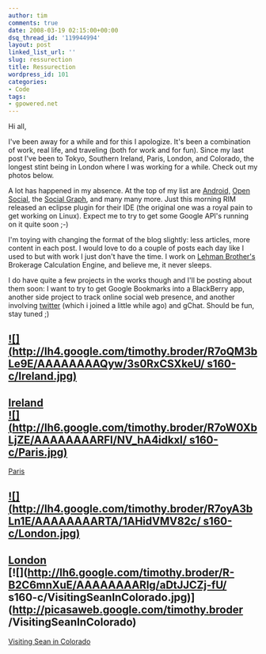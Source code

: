 ```yaml
---
author: tim
comments: true
date: 2008-03-19 02:15:00+00:00
dsq_thread_id: '119944994'
layout: post
linked_list_url: ''
slug: ressurection
title: Ressurection
wordpress_id: 101
categories:
- Code
tags:
- gpowered.net
---
```


Hi all,  
  
I've been away for a while and for this I apologize. It's been a combination
of work, real life, and traveling (both for work and for fun). Since my last
post I've been to Tokyo, Southern Ireland, Paris, London, and Colorado, the
longest stint being in London where I was working for a while. Check out my
photos below.  
  
A lot has happened in my absence. At the top of my list are
[Android,](http://code.google.com/android) [Open
Social](http://code.google.com/apis/opensocial), the [Social
Graph](http://code.google.com/apis/socialgraph), and many many more. Just this
morning RIM released an eclipse plugin for their IDE (the original one was a
royal pain to get working on Linux). Expect me to try to get some Google API's
running on it quite soon ;-)  
  
I'm toying with changing the format of the blog slightly: less articles, more
content in each post. I would love to do a couple of posts each day like I
used to but with work I just don't have the time. I work on [Lehman
Brother's](http://www.lehman.com) Brokerage Calculation Engine, and believe
me, it never sleeps.  
  
I do have quite a few projects in the works though and I'll be posting about
them soon: I want to try to get Google Bookmarks into a BlackBerry app,
another side project to track online social web presence, and another
involving [twitter](http://twitter.com/broderboy) (which i joined a little
while ago) and gChat. Should be fun, stay tuned ;)  
  
[![](http://lh4.google.com/timothy.broder/R7oQM3bLe9E/AAAAAAAAQyw/3s0RxCSXkeU/
s160-c/Ireland.jpg)](http://picasaweb.google.com/timothy.broder/Ireland)  
---  
[Ireland](http://picasaweb.google.com/timothy.broder/Ireland)  
[![](http://lh6.google.com/timothy.broder/R7oW0XbLjZE/AAAAAAAARFI/NV_hA4idkxI/
s160-c/Paris.jpg)](http://picasaweb.google.com/timothy.broder/Paris)  
---  
[Paris](http://picasaweb.google.com/timothy.broder/Paris)  
  
  
[![](http://lh4.google.com/timothy.broder/R7oyA3bLn1E/AAAAAAAARTA/1AHidVMV82c/
s160-c/London.jpg)](http://picasaweb.google.com/timothy.broder/London)  
---  
[London](http://picasaweb.google.com/timothy.broder/London)  
[![](http://lh6.google.com/timothy.broder/R-B2C6mnXuE/AAAAAAAARlg/aDtJJCZj-fU/
s160-c/VisitingSeanInColorado.jpg)](http://picasaweb.google.com/timothy.broder
/VisitingSeanInColorado)  
---  
[Visiting Sean in
Colorado](http://picasaweb.google.com/timothy.broder/VisitingSeanInColorado)

